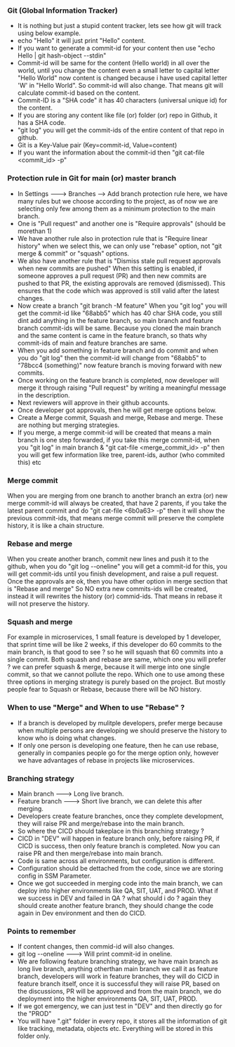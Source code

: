 ### Git (Global Information Tracker)
- It is nothing but just a stupid content tracker, lets see how git will track using below example.
- echo "Hello" it will just print "Hello" content.
- If you want to generate a commit-id for your content then use "echo Hello | git hash-object --stdin"
- Commit-id will be same for the content (Hello world) in all over the world, until you change the content
  even a small letter to capital letter "Hello World" now content is changed because i have used capital
  letter 'W' in "Hello World". So commit-id will also change. That means git will calculate commit-id
  based on the content.
- Commit-ID is a "SHA code" it has 40 characters (universal unique id) for the content.
- If you are storing any content like file (or) folder (or) repo in Github, it has a SHA code.
- "git log" you will get the commit-ids of the entire content of that repo in github.
- Git is a Key-Value pair (Key=commit-id, Value=content)
- If you want the information about the commit-id then "git cat-file <commit_id> -p"

### Protection rule in Git for main (or) master branch
- In Settings ---> Branches --> Add branch protection rule here, we have many rules but we choose according
  to the project, as of now we are selecting only few among them as a minimum protection to the main branch.
- One is "Pull request" and another one is "Require approvals" (should be morethan 1)
- We have another rule also in protection rule that is "Require linear history" when we select this, we can
  only use "rebase" option, not "git merge & commit" or "squash" options.
- We also have another rule that is "Dismiss stale pull request approvals when new commits are pushed" When
  this setting is enabled, if someone approves a pull request (PR) and then new commits are pushed to that PR,
  the existing approvals are removed (dismissed). This ensures that the code which was approved is still valid
  after the latest changes.
- Now create a branch "git branch -M feature" When you "git log" you will get the commit-id like "68abb5"
  which has 40 char SHA code, you still dint add anything in the feature branch, so main branch and feature
  branch commit-ids will be same. Because you cloned the main branch and the same content is came in the
  feature branch, so thats why commit-ids of main and feature branches are same.
- When you add something in feature branch and do commit and when you do "git log" then the commit-id will
  change from "68abb5" to "78bcc4 (something)" now feature branch is moving forward with new commits.
- Once working on the feature branch is completed, now developer will merge it through raising "Pull request"
  by writing a meaningful message in the description.
- Next reviewers will approve in their github accounts.
- Once developer got approvals, then he will get merge options below.
- Create a Merge commit, Squash and merge, Rebase and merge. These are nothing but merging strategies.
- If you merge, a merge commit-id will be created that means a main branch is one step forwarded, if you
  take this merge commit-id, when you "git log" in main branch & "git cat-file <merge_commit_id> -p" then
  you will get few information like tree, parent-ids, author (who commited this) etc

### Merge commit
When you are merging from one branch to another branch an extra (or) new merge commit-id will always be created, that have 2 parents, if you take the latest parent commit and do "git cat-file <6b0a63> -p" then it will show the previous commit-ids, that means merge commit will preserve the complete history, it is like a chain structure.

### Rebase and merge
When you create another branch, commit new lines and push it to the github, when you do "git log --oneline" you will get a commit-id for this, you will get commit-ids until you finish development, and raise a pull request. Once the approvals are ok, then you have other option in merge section that is "Rebase and merge" 
So NO extra new commits-ids will be created, instead it will rewrites the history (or) commid-ids. That means in rebase it will not preserve the history.

### Squash and merge
For example in microservices, 1 small feature is developed by 1 developer, that sprint time will be like 2 weeks, if this developer do 60 commits to the main branch, is that good to see ? so he will squash that 60 commits into a single commit. Both squash and rebase are same, which one you will prefer ? we can prefer squash & merge, because it will merge into one single commit, so that we cannot pollute the repo. Which one 
to use among these three options in merging strategy is purely based on the project. But mostly people fear 
to Squash or Rebase, because there will be NO history.

### When to use "Merge" and When to use "Rebase" ?
- If a branch is developed by mulitple developers, prefer merge because when multiple persons are developing
  we should preserve the history to know who is doing what changes.
- If only one person is developing one feature, then he can use rebase, generally in companies people go for
  the merge option only, however we have advantages of rebase in projects like microservices.

### Branching strategy
- Main branch ---> Long live branch.
- Feature branch ---> Short live branch, we can delete this after merging.
- Developers create feature branches, once they complete development, they will raise PR and merge/rebase into
  the main branch.
- So where the CICD should takeplace in this branching strategy ?
- CICD in "DEV" will happen in feature branch only, before raising PR, if CICD is success, then only feature
  branch is completed. Now you can raise PR and then merge/rebase into main branch.
- Code is same across all environments, but configuration is different.
- Configuration should be dettached from the code, since we are storing config in SSM Parameter.
- Once we got succeeded in merging code into the main branch, we can deploy into higher environments like QA,
  SIT, UAT, and PROD. What if we success in DEV and failed in QA ? what should i do ? again they should create
  another feature branch, they should change the code again in Dev environment and then do CICD.
  
### Points to remember
- If content changes, then commid-id will also changes.
- git log --oneline ---> Will print commit-id in oneline.
- We are following feature branching strategy, we have main branch as long live branch, anything otherthan
  main branch we call it as feature branch, developers will work in feature branches, they will do CICD in
  feature branch itself, once it is successful they will raise PR, based on the discussions, PR will be
  approved and from the main branch, we do deployment into the higher environments QA, SIT, UAT, PROD.
- If we got emergency, we can just test in "DEV" and then directly go for the "PROD"
- You will have ".git" folder in every repo, it stores all the information of git like tracking, metadata,
  objects etc. Everything will be stored in this folder only.
